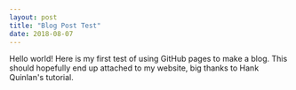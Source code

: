 ```yaml
---
layout: post
title: "Blog Post Test"
date: 2018-08-07
---
```


Hello world! Here is my first test of using GitHub pages to make a blog.  This should
hopefully end up attached to my website, big thanks to Hank Quinlan's tutorial.
